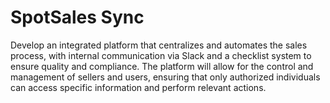 # SpotSales Sync

Develop an integrated platform that centralizes and automates the sales process, with internal communication via Slack and a checklist system to ensure quality and compliance. The platform will allow for the control and management of sellers and users, ensuring that only authorized individuals can access specific information and perform relevant actions.

#